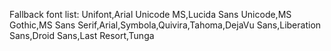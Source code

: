 Fallback font list: Unifont,Arial Unicode MS,Lucida Sans Unicode,MS Gothic,MS Sans Serif,Arial,Symbola,Quivira,Tahoma,DejaVu Sans,Liberation Sans,Droid Sans,Last Resort,Tunga
